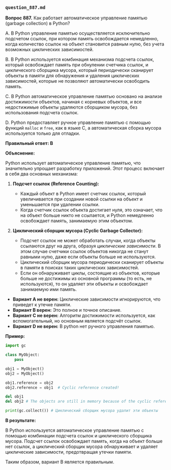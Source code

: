 ### `question_887.md`

**Вопрос 887.** Как работает автоматическое управление памятью (garbage collection) в Python?

A. В Python управление памятью осуществляется исключительно подсчетом ссылок, при котором память освобождается немедленно, когда количество ссылок на объект становится равным нулю, без учета возможных циклических зависимостей.

B. В Python используется комбинация механизма подсчета ссылок, который освобождает память при обнулении счетчика ссылок, и циклического сборщика мусора, который периодически сканирует объекты в памяти для обнаружения и удаления циклических зависимостей, которые не позволяют автоматически освободить память.

C. В Python автоматическое управление памятью основано на анализе достижимости объектов, начиная с корневых объектов, и все недостижимые объекты удаляются сборщиком мусора, без использования подсчета ссылок.

D. Python предоставляет ручное управление памятью с помощью функций `malloc` и `free`, как в языке C, а автоматическая сборка мусора используется только для отладки.

**Правильный ответ: B**

**Объяснение:**

Python использует автоматическое управление памятью, что значительно упрощает разработку приложений. Этот процесс включает в себя два основных механизма:

1.  **Подсчет ссылок (Reference Counting):**
    *   Каждый объект в Python имеет счетчик ссылок, который увеличивается при создании новой ссылки на объект и уменьшается при удалении ссылки.
    *   Когда счетчик ссылок объекта достигает нуля, это означает, что на объект больше никто не ссылается, и Python немедленно освобождает память, занимаемую этим объектом.

2.  **Циклический сборщик мусора (Cyclic Garbage Collector):**
    *   Подсчет ссылок не может обработать случаи, когда объекты ссылаются друг на друга, образуя *циклические зависимости*. В этом случае счетчики ссылок объектов никогда не станут равными нулю, даже если объекты больше не используются.
    *   Циклический сборщик мусора периодически сканирует объекты в памяти в поисках таких циклических зависимостей.
    *   Если он обнаруживает циклы, состоящие из объектов, которые больше не достижимы из основной программы (то есть, не используются), то он удаляет эти объекты и освобождает занимаемую ими память.

*   **Вариант A не верен:** Циклические зависимости игнорируются, что приведет к утечке памяти.
*   **Вариант B верен:** Это полное и точное описание.
*   **Вариант C не верен:** Алгоритм достижимости используется, как вспомогательный, но основным является подсчёт ссылок.
*   **Вариант D не верен:** В python нет ручного управления памятью.

**Пример:**

```python
import gc

class MyObject:
    pass

obj1 = MyObject()
obj2 = MyObject()

obj1.reference = obj2
obj2.reference = obj1  # Cyclic reference created!

del obj1
del obj2 # The objects are still in memory because of the cyclic reference

print(gc.collect()) # Циклический сборщик мусора удалит эти объекты
```
**В результате:**

В Python используется автоматическое управление памятью с помощью комбинации подсчета ссылок и циклического сборщика мусора. Подсчет ссылок освобождает память, когда на объект больше нет ссылок, а циклический сборщик мусора обнаруживает и удаляет циклические зависимости, предотвращая утечки памяти.

Таким образом, вариант B является правильным.
